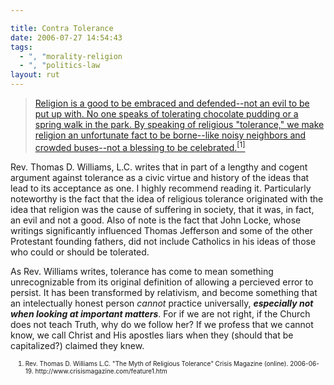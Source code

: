 ```yaml
---

title: Contra Tolerance
date: 2006-07-27 14:54:43
tags:
  - ", "morality-religion
  - ", "politics-law
layout: rut
---
```


<blockquote><a title="Crisis Magazine:  The Myth of Religious Tolerance" href="http://www.crisismagazine.com/feature1.htm">Religion is a good to be embraced and defended--not an evil to be put up with. No one speaks of tolerating chocolate pudding or a spring walk in the park. By speaking of religious "tolerance," we make religion an unfortunate fact to be borne--like noisy neighbors and crowded buses--not a blessing to be celebrated.<sup>[1]</sup></a></blockquote>
Rev. Thomas D. Williams, L.C. writes that in part of a lengthy and cogent argument against tolerance as a civic virtue and history of the ideas that lead to its acceptance as one.  I highly recommend reading it.  Particularly noteworthy is the fact that the idea of religious tolerance originated with the idea that religion was the cause of suffering in society, that it was, in fact, an evil and not a good.  Also of note is the fact that John Locke, whose writings significantly influenced Thomas Jefferson and some of the other Protestant founding fathers, did not include Catholics in his ideas of those who could or should be tolerated.

As Rev. Williams writes, tolerance has come to mean something unrecognizable from its original definition of allowing a percieved error to persist.  It has been transformed by relativism, and become something that an intelectually honest person <em>cannot</em> practice universally, <strong><em>especially not when looking at important matters</em></strong>.  For if we are not right, if the Church does not teach Truth, why do we follow her?  If we profess that we cannot know, we call Christ and His apostles liars when they (should that be capitalized?) claimed they knew.
<ol><font size="-2">
	<li><font size="-2">Rev. Thomas D. Williams L.C.  "The Myth of Religious Tolerance"  Crisis Magazine (online).  2006-06-19.  http://www.crisismagazine.com/feature1.htm</font></li>
</font></ol>

